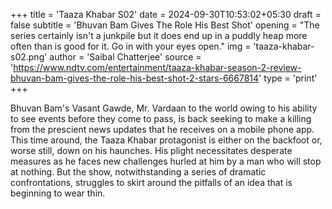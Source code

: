 +++
title = 'Taaza Khabar S02'
date = 2024-09-30T10:53:02+05:30
draft = false
subtitle = 'Bhuvan Bam Gives The Role His Best Shot'
opening = "The series certainly isn't a junkpile but it does end up in a puddly heap more often than is good for it. Go in with your eyes open."
img = 'taaza-khabar-s02.png'
author = 'Saibal Chatterjee'
source = 'https://www.ndtv.com/entertainment/taaza-khabar-season-2-review-bhuvan-bam-gives-the-role-his-best-shot-2-stars-6667814'
type = 'print'
+++

Bhuvan Bam's Vasant Gawde, Mr. Vardaan to the world owing to his ability to see events before they come to pass, is back seeking to make a killing from the prescient news updates that he receives on a mobile phone app. This time around, the Taaza Khabar protagonist is either on the backfoot or, worse still, down on his haunches. His plight necessitates desperate measures as he faces new challenges hurled at him by a man who will stop at nothing. But the show, notwithstanding a series of dramatic confrontations, struggles to skirt around the pitfalls of an idea that is beginning to wear thin.
